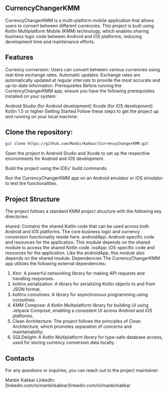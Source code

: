 ## CurrencyChangerKMM

CurrencyChangerKMM is a multi-platform mobile application that allows users to convert between different currencies. This project is built using Kotlin Multiplatform Mobile (KMM) technology, which enables sharing business logic code between Android and iOS platforms, reducing development time and maintenance efforts.

## Features
Currency conversion: Users can convert between various currencies using real-time exchange rates.
Automatic updates: Exchange rates are automatically updated at regular intervals to provide the most accurate and up-to-date information.
Prerequisites
Before running the CurrencyChangerKMM app, ensure you have the following prerequisites installed on your system:

Android Studio (for Android development)
Xcode (for iOS development)
Kotlin 1.5 or higher
Getting Started
Follow these steps to get the project up and running on your local machine:

## Clone the repository:

```bash
git clone https://github.com/ManbirKakkar/CurrencyChangerKMM.git
```

Open the project in Android Studio and Xcode to set up the respective environments for Android and iOS development.

Build the project using the IDEs' build commands.

Run the CurrencyChangerKMM app on an Android emulator or iOS simulator to test the functionalities.

## Project Structure
The project follows a standard KMM project structure with the following key directories:

shared: Contains the shared Kotlin code that can be used across both Android and iOS platforms. The core business logic and currency conversion functionality reside here.
androidApp: Android-specific code and resources for the application. This module depends on the shared module to access the shared Kotlin code.
iosApp: iOS-specific code and resources for the application. Like the androidApp, this module also depends on the shared module.
Dependencies
The CurrencyChangerKMM app utilizes the following external dependencies:

1. Ktor: A powerful networking library for making API requests and handling responses.
2. kotlinx.serialization: A library for serializing Kotlin objects to and from JSON format.
3. kotlinx.coroutines: A library for asynchronous programming using coroutines.
4. KMM Compose: A Kotlin Multiplatform library for building UI using Jetpack Compose, enabling a consistent UI across Android and iOS platforms.
5. Clean Architecture: The project follows the principles of Clean Architecture, which promotes separation of concerns and maintainability.
7. SQLDelight: A Kotlin Multiplatform library for type-safe database access, used for storing currency conversion data locally.

## Contacts
For any questions or inquiries, you can reach out to the project maintainer:

Manbir Kakkar
LinkedIn: [linkedin.com/in/manbirkakkar]linkedin.com/in/manbirkakkar
